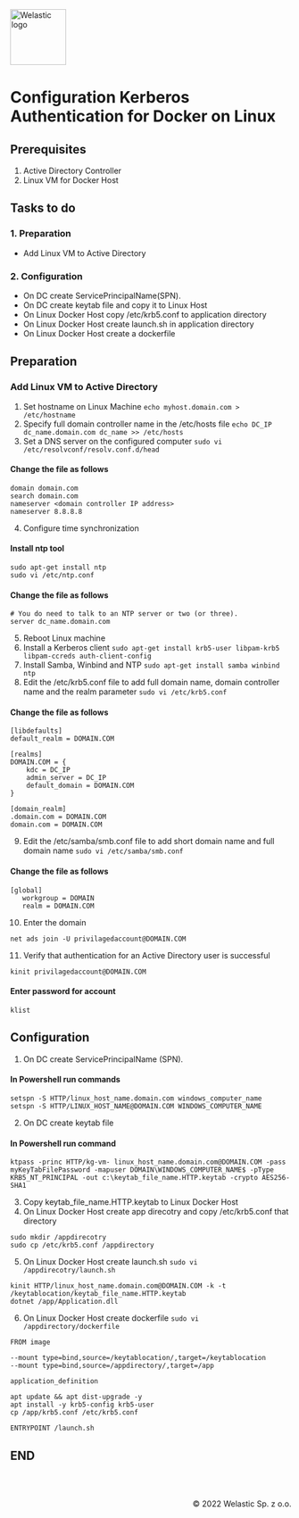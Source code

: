 <img src="https://welastic.pl/wp-content/uploads/2021/10/logo-black.svg" alt="Welastic logo" width="100" align="left">
<br><br>
<br><br>
<br><br>

# Configuration Kerberos Authentication for Docker on Linux

## Prerequisites

1. Active Directory Controller
2. Linux VM for Docker Host

## Tasks to do



### 1. Preparation
-   Add Linux VM to Active Directory
### 2. Configuration
- On DC create ServicePrincipalName(SPN).
- On DC create keytab file and copy it to Linux Host
- On Linux Docker Host copy /etc/krb5.conf to application directory
- On Linux Docker Host create launch.sh in application directory
- On Linux Docker Host create a dockerfile

## Preparation

### Add Linux VM to Active Directory

1.	Set hostname on Linux Machine 
``
  echo myhost.domain.com > /etc/hostname
``
2.	Specify full domain controller name in the /etc/hosts file
``
echo DC_IP dc_name.domain.com dc_name >> /etc/hosts
``
3. Set a DNS server on the configured computer
``
sudo vi /etc/resolvconf/resolv.conf.d/head
``

#### Change the file as follows

```
domain domain.com
search domain.com
nameserver <domain controller IP address>
nameserver 8.8.8.8 
```
4. Configure time synchronization

#### Install ntp tool

```
sudo apt-get install ntp
sudo vi /etc/ntp.conf
```
#### Change the file as follows

```
# You do need to talk to an NTP server or two (or three).
server dc_name.domain.com
```
5.	Reboot Linux machine
6.	Install a Kerberos client
``
sudo apt-get install krb5-user libpam-krb5 libpam-ccreds auth-client-config
``
7. Install Samba, Winbind and NTP
``
sudo apt-get install samba winbind ntp
``
8. Edit the /etc/krb5.conf file to add full domain name, domain controller name and the realm parameter
``
sudo vi /etc/krb5.conf
``
#### Change the file as follows
```
[libdefaults]
default_realm = DOMAIN.COM

[realms]
DOMAIN.COM = {
    kdc = DC_IP
    admin_server = DC_IP
    default_domain = DOMAIN.COM
}

[domain_realm]
.domain.com = DOMAIN.COM 
domain.com = DOMAIN.COM
```
9. Edit the /etc/samba/smb.conf file to add short domain name and full domain name
``
sudo vi /etc/samba/smb.conf
``
#### Change the file as follows
```
[global]
   workgroup = DOMAIN       
   realm = DOMAIN.COM  
```

10.	Enter the domain 

``
net ads join -U privilagedaccount@DOMAIN.COM
``

11.	Verify that authentication for an Active Directory user is successful      

``
kinit privilagedaccount@DOMAIN.COM
``
#### Enter password for account
``
  klist
``

## Configuration
1. On DC create ServicePrincipalName (SPN). 

#### In Powershell run commands

```
setspn -S HTTP/linux_host_name.domain.com windows_computer_name
setspn -S HTTP/LINUX_HOST_NAME@DOMAIN.COM WINDOWS_COMPUTER_NAME
```

2. On DC create keytab file
#### In Powershell run command

```
ktpass -princ HTTP/kg-vm- linux_host_name.domain.com@DOMAIN.COM -pass myKeyTabFilePassword -mapuser DOMAIN\WINDOWS_COMPUTER_NAME$ -pType KRB5_NT_PRINCIPAL -out c:\keytab_file_name.HTTP.keytab -crypto AES256-SHA1
```
3. Copy keytab_file_name.HTTP.keytab to Linux Docker Host
4. On Linux Docker Host create app direcotry and copy /etc/krb5.conf that directory
```
sudo mkdir /appdirecotry
sudo cp /etc/krb5.conf /appdirectory
```

5. On Linux Docker Host create launch.sh
``
sudo vi /appdirecotry/launch.sh
``

```
kinit HTTP/linux_host_name.domain.com@DOMAIN.COM -k -t /keytablocation/keytab_file_name.HTTP.keytab 
dotnet /app/Application.dll
```

6. On Linux Docker Host create dockerfile
``
sudo vi /appdirectory/dockerfile
``
```
FROM image

--mount type=bind,source=/keytablocation/,target=/keytablocation
--mount type=bind,source=/appdirectory/,target=/app

application_definition

apt update && apt dist-upgrade -y
apt install -y krb5-config krb5-user
cp /app/krb5.conf /etc/krb5.conf

ENTRYPOINT /launch.sh
```


## END

<br><br>

<p align="right">&copy; 2022 Welastic Sp. z o.o.<p>
